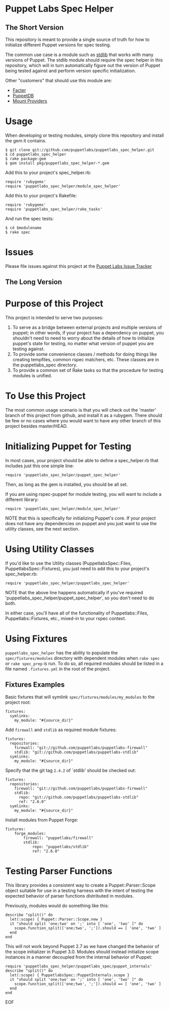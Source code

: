 Puppet Labs Spec Helper
=======================

The Short Version
-----------------

This repository is meant to provide a single source of truth for how to
initialize different Puppet versions for spec testing.

The common use case is a module such as
[stdlib](http://forge.puppetlabs.com/puppetlabs/stdlib) that works with many
versions of Puppet.  The stdlib module should require the spec helper in this
repository, which will in turn automatically figure out the version of Puppet
being tested against and perform version specific initialization.

Other "customers" that should use this module are:

 * [Facter](https://github.com/puppetlabs/facter)
 * [PuppetDB](https://github.com/puppetlabs/puppetdb)
 * [Mount Providers](https://github.com/puppetlabs/puppetlabs-mount_providers)

Usage
=====

When developing or testing modules, simply clone this repository and install the
gem it contains.

    $ git clone git://github.com/puppetlabs/puppetlabs_spec_helper.git
    $ cd puppetlabs_spec_helper
    $ rake package:gem
    $ gem install pkg/puppetlabs_spec_helper-*.gem

Add this to your project's spec\_helper.rb:

    require 'rubygems'
    require 'puppetlabs_spec_helper/module_spec_helper'

Add this to your project's Rakefile:

    require 'rubygems'
    require 'puppetlabs_spec_helper/rake_tasks'

And run the spec tests:

    $ cd $modulename
    $ rake spec

Issues
======

Please file issues against this project at the [Puppet Labs Issue
Tracker](https://tickets.puppetlabs.com/browse/MODULES)

The Long Version
----------------

Purpose of this Project
=======================

This project is intended to serve two purposes:

1. To serve as a bridge between external projects and multiple versions of puppet;
   in other words, if your project has a dependency on puppet, you shouldn't need
   to need to worry about the details of how to initialize puppet's state for
   testing, no matter what version of puppet you are testing against.
2. To provide some convenience classes / methods for doing things like creating
   tempfiles, common rspec matchers, etc.  These classes are in the puppetlabs\_spec
   directory.
3. To provide a common set of Rake tasks so that the procedure for testing modules
   is unified.

To Use this Project
===================

The most common usage scenario is that you will check out the 'master'
branch of this project from github, and install it as a rubygem.
There should be few or no cases where you would want to have any other
branch of this project besides master/HEAD.

Initializing Puppet for Testing
===============================

In most cases, your project should be able to define a spec\_helper.rb that includes
just this one simple line:

    require 'puppetlabs_spec_helper/puppet_spec_helper'

Then, as long as the gem is installed, you should be all set.

If you are using rspec-puppet for module testing, you will want to include a different
library:

    require 'puppetlabs_spec_helper/module_spec_helper'

NOTE that this is specifically for initializing Puppet's core.  If your project does
not have any dependencies on puppet and you just want to use the utility classes,
see the next section.


Using Utility Classes
=====================
If you'd like to use the Utility classes (PuppetlabsSpec::Files,
PuppetlabsSpec::Fixtures), you just need to add this to your project's spec\_helper.rb:

    require 'puppetlabs_spec_helper/puppetlabs_spec_helper'

NOTE that the above line happens automatically if you've required
'puppetlabs\_spec\_helper/puppet\_spec\_helper', so you don't need to do both.

In either case, you'll have all of the functionality of Puppetlabs::Files,
Puppetlabs::Fixtures, etc., mixed-in to your rspec context.

Using Fixtures
==============
`puppetlabs_spec_helper` has the ability to populate the
`spec/fixtures/modules` directory with dependent modules when `rake spec` or
`rake spec_prep` is run. To do so, all required modules should be listed in a
file named `.fixtures.yml` in the root of the project.

Fixtures Examples
-----------------
Basic fixtures that will symlink `spec/fixtures/modules/my_modules` to the
project root:

    fixtures:
      symlinks:
        my_module: "#{source_dir}"


Add `firewall` and `stdlib` as required module fixtures:

    fixtures:
      repositories:
        firewall: "git://github.com/puppetlabs/puppetlabs-firewall"
        stdlib: "git://github.com/puppetlabs/puppetlabs-stdlib"
      symlinks:
        my_module: "#{source_dir}"

Specify that the git tag `2.4.2` of `stdlib' should be checked out:

    fixtures:
      repositories:
        firewall: "git://github.com/puppetlabs/puppetlabs-firewall"
        stdlib:
          repo: "git://github.com/puppetlabs/puppetlabs-stdlib"
          ref: "2.6.0"
      symlinks:
        my_module: "#{source_dir}"

Install modules from Puppet Forge:

    fixtures:
        forge_modules:
            firewall: "puppetlabs/firewall"
            stdlib:
                repo: "puppetlabs/stdlib"
                ref: "2.6.0"


Testing Parser Functions
========================

This library provides a consistent way to create a Puppet::Parser::Scope object
suitable for use in a testing harness with the intent of testing the expected
behavior of parser functions distributed in modules.

Previously, modules would do something like this:

    describe "split()" do
      let(:scope) { Puppet::Parser::Scope.new }
      it "should split 'one;two' on ';' into [ 'one', 'two' ]" do
        scope.function_split(['one;two', ';']).should == [ 'one', 'two' ]
      end
    end

This will not work beyond Puppet 2.7 as we have changed the behavior of the
scope initializer in Puppet 3.0.  Modules should instead initialize scope
instances in a manner decoupled from the internal behavior of Puppet:

    require 'puppetlabs_spec_helper/puppetlabs_spec/puppet_internals'
    describe "split()" do
      let(:scope) { PuppetlabsSpec::PuppetInternals.scope }
      it "should split 'one;two' on ';' into [ 'one', 'two' ]" do
        scope.function_split(['one;two', ';']).should == [ 'one', 'two' ]
      end
    end

EOF
